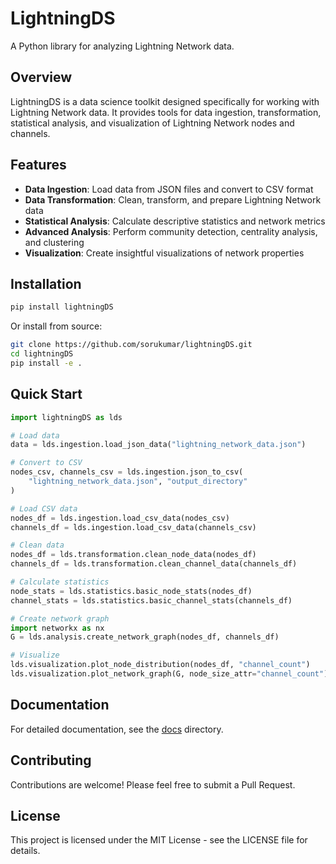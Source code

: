 
# LightningDS

A Python library for analyzing Lightning Network data.

## Overview

LightningDS is a data science toolkit designed specifically for working with Lightning Network data. It provides tools for data ingestion, transformation, statistical analysis, and visualization of Lightning Network nodes and channels.

## Features

- **Data Ingestion**: Load data from JSON files and convert to CSV format
- **Data Transformation**: Clean, transform, and prepare Lightning Network data
- **Statistical Analysis**: Calculate descriptive statistics and network metrics
- **Advanced Analysis**: Perform community detection, centrality analysis, and clustering
- **Visualization**: Create insightful visualizations of network properties

## Installation

```bash
pip install lightningDS
```

Or install from source:

```bash
git clone https://github.com/sorukumar/lightningDS.git
cd lightningDS
pip install -e .
```

## Quick Start

```python
import lightningDS as lds

# Load data
data = lds.ingestion.load_json_data("lightning_network_data.json")

# Convert to CSV
nodes_csv, channels_csv = lds.ingestion.json_to_csv(
    "lightning_network_data.json", "output_directory"
)

# Load CSV data
nodes_df = lds.ingestion.load_csv_data(nodes_csv)
channels_df = lds.ingestion.load_csv_data(channels_csv)

# Clean data
nodes_df = lds.transformation.clean_node_data(nodes_df)
channels_df = lds.transformation.clean_channel_data(channels_df)

# Calculate statistics
node_stats = lds.statistics.basic_node_stats(nodes_df)
channel_stats = lds.statistics.basic_channel_stats(channels_df)

# Create network graph
import networkx as nx
G = lds.analysis.create_network_graph(nodes_df, channels_df)

# Visualize
lds.visualization.plot_node_distribution(nodes_df, "channel_count")
lds.visualization.plot_network_graph(G, node_size_attr="channel_count")
```

## Documentation

For detailed documentation, see the [docs](docs/) directory.

## Contributing

Contributions are welcome! Please feel free to submit a Pull Request.

## License

This project is licensed under the MIT License - see the LICENSE file for details.
